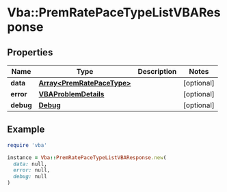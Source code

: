# Vba::PremRatePaceTypeListVBAResponse

## Properties

| Name | Type | Description | Notes |
| ---- | ---- | ----------- | ----- |
| **data** | [**Array&lt;PremRatePaceType&gt;**](PremRatePaceType.md) |  | [optional] |
| **error** | [**VBAProblemDetails**](VBAProblemDetails.md) |  | [optional] |
| **debug** | [**Debug**](Debug.md) |  | [optional] |

## Example

```ruby
require 'vba'

instance = Vba::PremRatePaceTypeListVBAResponse.new(
  data: null,
  error: null,
  debug: null
)
```

